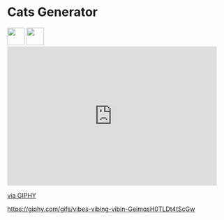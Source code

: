 # Cats Generator

<img src="https://media.giphy.com/media/vFKqnCdLPNOKc/giphy.gif" width="40" height="40" />

<img src="https://giphy.com/gifs/vibes-vibing-vibin-GeimqsH0TLDt4tScGw" width="40" height="40" />

<iframe src="https://giphy.com/embed/GeimqsH0TLDt4tScGw" width="480" height="320" frameBorder="0" class="giphy-embed" allowFullScreen></iframe><p><a href="https://giphy.com/gifs/vibes-vibing-vibin-GeimqsH0TLDt4tScGw">via GIPHY</a></p>


https://giphy.com/gifs/vibes-vibing-vibin-GeimqsH0TLDt4tScGw
